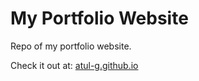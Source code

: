 # My Portfolio Website
Repo of my portfolio website.

Check it out at: [atul-g.github.io](https://atul-g.github.io/)
